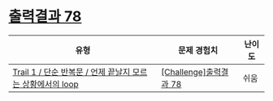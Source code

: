 # [출력결과 78](https://www.codetree.ai/trails/complete/curated-cards/challenge-reading-k201833)

|유형|문제 경험치|난이도|
|---|---|---|
|[Trail 1 / 단순 반복문 / 언제 끝날지 모르는 상황에서의 loop](https://www.codetree.ai/trail-info/novice-low/)|[[Challenge]출력결과 78](https://www.codetree.ai/trails/complete/curated-cards/challenge-reading-k201833/)|쉬움|

